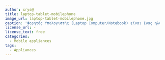 ```yaml
---
author: xrys@
title: laptop-tablet-mobilephone
image_url: laptop-tablet-mobilephone.jpg
caption: 'Φορητός Υπολογιστής (Laptop Computer/Notebook) είναι ένας ηλεκτρονικός υπολογιστής μικρού μεγέθους και βάρους με εύκολη μεταφερσιμότητα, που διαθέτει ενεργειακή αυτονομία.Ένας υπολογιστής ταμπλέτα ή tablet είναι ένας φορητός υπολογιστής ή προσωπικός ψηφιακός βοηθός και είναι σε μέγεθος μεγαλύτερος από ένα κινητό τηλέφωνο, ενσωματωμένο σε μια επίπεδη οθόνη αφής και κυρίως λειτουργεί αγγίζοντας την οθόνη αντί να χρησιμοποιεί ένα φυσικό πληκτρολόγιο.Κινητό τηλέφωνο ή απλά κινητό, ονομάζεται κατά κύριο λόγο το τηλέφωνο που δεν εξαρτάται από φυσική καλωδιακή σύνδεση με δίκτυο παροχής τηλεφωνίας'
license_url: -
license_text: free
categories:
  - Mobile appliances
tags:
  - Appliances
---
```


